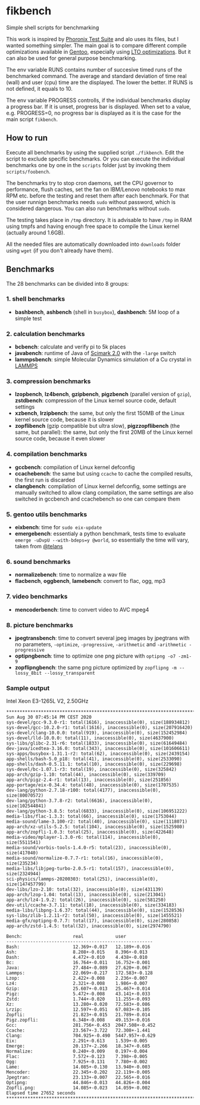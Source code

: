 # fikbench
Simple shell scripts for benchmarking

This work is inspired by [Phoronix Test Suite](https://github.com/phoronix-test-suite/phoronix-test-suite) and alo uses its files, but I wanted something simpler. The main goal is to compare different compile optimizations available in [Gentoo](https://gentoo.org/), especially using [LTO optimizations](https://github.com/InBetweenNames/gentooLTO). But it can also be used for general purpose benchmarking.

The env variable RUNS contains number of succesive timed runs of the benchmarked command. The average and standard deviation of time real (wall) and user (cpu) time are the displayed. The lower the better. If RUNS is not defined, it equals to 10.

The env variable PROGRESS controlls, if the individual benchmarks display a progress bar. If it is unset, progress bar is displayed. When set to a value, e.g. PROGRESS=0, no progress bar is displayed as it is the case for the main script `fikbench`.

## How to run
Execute all benchmarks by using the supplied script `./fikbench`. Edit the script to exclude specific benchmarks.
Or you can execute the individual benchmarks one by one in the `scripts` folder just by invoking them `scripts/foobench`.

The benchmarks try to stop cron daemons, set the CPU governor to performance, flush caches, set the fan on IBM/Lenovo notebooks to max RPM etc. before the testing and reset them after each benchmark. For that the user runnign benchmarks needs `sudo` without password, which is considered dangerous. You can also run benchmarks without `sudo`.

The testing takes place in `/tmp` directory. It is advisable to have `/tmp` in RAM using tmpfs and having enough free space to compile the Linux kernel (actually around 1.6GB).

All the needed files are automatically downloaded into `downloads` folder using `wget` (if you don't already have them).

## Benchmarks

The 28 benchmarks can be divided into 8 groups:

### 1. shell benchmarks
- **bashbench**, **ashbench** (shell in `busybox`), **dashbench**: 5M loop of a simple test

### 2. calculation benchmarks
- **bcbench**: calculate and verify pi to 5k places
- **javabench**: runtime of Java of [Scimark 2.0](https://math.nist.gov/scimark2/download_java.html) with the `-large` switch
- **lammpsbench**: simple Molecular Dynamics simulation of a Cu crystal in [LAMMPS](https://lammps.sandia.gov/)

### 3. compression benchmarks
- **lzopbench**, **lz4bench**, **gzipbench**, **pigzbench** (parallel version of `gzip`), **zstdbench**: compression of the Linux kernel source code, default settings
- **xzbench**, **lrzipbench**: the same, but only the first 150MB of the Linux kernel source code, because it is slower
- **zopflibench** (gzip compatible but ultra slow), **pigzzopflibench** (the same, but parallel): the same, but only the first 20MB of the Linux kernel source code, because it even slower

### 4. compilation benchmarks
- **gccbench**: compilation of Linux kernel defconfig
- **ccachebench**: the same but using `ccache` to cache the compiled results, the first run is discarded
- **clangbench**: compilation of Linux kernel defconfig, some settings are manually switched to allow clang compilation, the same settings are also switched in gccbench and ccachebench so one can compare them

### 5. gentoo utils benchmarks
- **eixbench**: time for `sudo eix-update`
- **emergebench**: essentialy a python benchmark, tests time to evaluate `emerge -uDvpU --with-bdeps=y @world`, so essentially the time will vary, taken from [@telans](https://github.com/InBetweenNames/gentooLTO/issues/552#issuecomment-671772521)

### 6. sound benchmarks
- **normalizebench**: time to normalize a wav file
- **flacbench**, **oggbench**, **lamebench**: convert to flac, ogg, mp3

### 7. video benchmarks
- **mencoderbench**: time to convert video to AVC mpeg4

### 8. picture benchmarks
- **jpegtransbench**: time to convert several jpeg images by jpegtrans with no parameters, `-optimize`, `-progressive`, `-arithmetic` and `-arithmetic -progressive`
- **optipngbench**: time to optimize one png picture with `optipng -o7 -zm1-9`
- **zopflipngbench**: the same png picture optimized by `zopflipng -m --lossy_8bit --lossy_transparent`

### Sample output
Intel Xeon E3-1265L V2, 2.50GHz
```
**************************************************************************************************************
Sun Aug 30 07:45:14 PM CEST 2020
sys-devel/gcc-9.3.0-r1: total(1616), inaccessible(0), size(188934812)
sys-devel/gcc-10.2.0-r1: total(1616), inaccessible(0), size(207916420)
sys-devel/clang-10.0.0: total(919), inaccessible(0), size(152452984)
sys-devel/lld-10.0.0: total(11), inaccessible(0), size(4637900)
sys-libs/glibc-2.31-r6: total(1833), inaccessible(0), size(61649484)
dev-java/icedtea-3.16.0: total(343), inaccessible(0), size(101606611)
sys-apps/busybox-1.31.1-r2: total(62), inaccessible(0), size(2439154)
app-shells/bash-5.0_p18: total(41), inaccessible(0), size(2533090)
app-shells/dash-0.5.11.1: total(10), inaccessible(0), size(229698)
sys-devel/bc-1.07.1-r3: total(19), inaccessible(0), size(325842)
app-arch/gzip-1.10: total(44), inaccessible(0), size(339709)
app-arch/pigz-2.4-r1: total(13), inaccessible(0), size(251856)
app-portage/eix-0.34.4: total(48), inaccessible(0), size(1707535)
dev-lang/python-2.7.18-r100: total(4177), inaccessible(0), size(80070572)
dev-lang/python-3.7.8-r2: total(6616), inaccessible(0), size(102544841)
dev-lang/python-3.8.5: total(6833), inaccessible(0), size(106951222)
media-libs/flac-1.3.3: total(66), inaccessible(0), size(1753044)
media-sound/lame-3.100-r2: total(40), inaccessible(0), size(1118071)
app-arch/xz-utils-5.2.5: total(104), inaccessible(0), size(1525980)
app-arch/zopfli-1.0.3: total(25), inaccessible(0), size(422648)
media-video/mplayer-1.3.0-r6: total(114), inaccessible(0), size(5511541)
media-sound/vorbis-tools-1.4.0-r5: total(23), inaccessible(0), size(417040)
media-sound/normalize-0.7.7-r1: total(16), inaccessible(0), size(235234)
media-libs/libjpeg-turbo-2.0.5-r1: total(157), inaccessible(0), size(2324944)
sci-physics/lammps-20200303: total(251), inaccessible(0), size(147457799)
dev-libs/lzo-2.10: total(32), inaccessible(0), size(431139)
app-arch/lzop-1.04: total(13), inaccessible(0), size(213041)
app-arch/lz4-1.9.2: total(26), inaccessible(0), size(581250)
dev-util/ccache-3.7.11: total(18), inaccessible(0), size(334183)
media-libs/libpng-1.6.37: total(44), inaccessible(0), size(1528536)
sys-libs/zlib-1.2.11-r2: total(50), inaccessible(0), size(1455521)
media-gfx/optipng-0.7.7: total(17), inaccessible(0), size(280858)
app-arch/zstd-1.4.5: total(32), inaccessible(0), size(2974790)

Bench:                   real            user
-------------------------------------------------------
Bash:                    12.369+-0.017   12.189+-0.016
Ash:                     8.208+-0.015    8.396+-0.013
Dash:                    4.472+-0.010    4.438+-0.010
Bc:                      16.764+-0.011   16.752+-0.001
Java:                    27.484+-0.089   27.620+-0.067
Lammps:                  22.069+-0.217   172.583+-0.128
Lzop:                    2.422+-0.008    2.236+-0.007
Lz4:                     2.321+-0.008    1.986+-0.007
Gzip:                    25.607+-0.013   25.467+-0.014
Pigz:                    5.472+-0.008    43.141+-0.033
Zstd:                    1.744+-0.020    11.255+-0.093
Xz:                      13.280+-0.020   72.583+-0.086
Lrzip:                   12.597+-0.051   67.083+-0.105
Zopfli:                  21.823+-0.015   21.789+-0.014
Pigz.zopfli:             6.348+-0.008    49.153+-0.016
Gcc:                     281.756+-0.453  2047.508+-0.452
Ccache:                  23.567+-3.722   72.308+-1.441
Clang:                   704.925+-0.490  5447.957+-0.629
Eix:                     2.291+-0.613    1.539+-0.005
Emerge:                  20.137+-2.266   18.347+-0.685
Normalize:               0.240+-0.009    0.197+-0.004
Flac:                    7.572+-0.123    7.398+-0.005
Ogg:                     7.925+-0.131    7.780+-0.002
Lame:                    14.085+-0.130   13.940+-0.003
Mencoder:                22.345+-0.202   22.119+-0.005
Jpegtran:                23.133+-0.007   22.565+-0.016
Optipng:                 44.846+-0.013   44.826+-0.004
Zopfli.png:              14.085+-0.023   14.059+-0.002
Elapsed time 27652 seconds
**************************************************************************************************************
```
